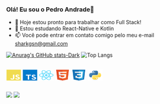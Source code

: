 ### Olá! Eu sou o Pedro Andrade👋
- 🔭 Hoje estou pronto para trabalhar como Full Stack!
- 🌱 Estou estudando React-Native e Kotlin
- 📫 Você pode entrar em contato comigo pelo meu e-mail sharkgsn@gmail.com

[![Anurag's GitHub stats-Dark](https://github-readme-stats.vercel.app/api?username=pedroandradev&show_icons=true&theme=dark#gh-dark-mode-only)](https://github.com/pedroandradev/github-readme-stats#gh-dark-mode-only)
![Top Langs](https://github-readme-stats.vercel.app/api/top-langs/?username=pedroandradev&card_width=500&layout=compact&show_icons=true&theme=dark#gh-dark-mode-only)

<div style="display: inline_block"><br>
  <img align="center" alt="Pedro-Js" height="30" width="40" src="https://raw.githubusercontent.com/devicons/devicon/master/icons/javascript/javascript-plain.svg">
  <img align="center" alt="Pedro-Ts" height="30" width="40" src="https://raw.githubusercontent.com/devicons/devicon/master/icons/typescript/typescript-plain.svg">
  <img align="center" alt="Pedro-React" height="30" width="40" src="https://raw.githubusercontent.com/devicons/devicon/master/icons/react/react-original.svg">
  <img align="center" alt="Pedro-HTML" height="30" width="40" src="https://raw.githubusercontent.com/devicons/devicon/master/icons/html5/html5-original.svg">
  <img align="center" alt="Pedro-CSS" height="30" width="40" src="https://raw.githubusercontent.com/devicons/devicon/master/icons/css3/css3-original.svg">
  <img align="center" alt="Pedro-Python" height="30" width="40" src="https://raw.githubusercontent.com/devicons/devicon/master/icons/python/python-original.svg">
</div>
  
  ##
 
<div> 
  <a href = "mailto:contatorafaballerini@gmail.com"><img src="https://img.shields.io/badge/-Gmail-%23333?style=for-the-badge&logo=gmail&logoColor=white" target="_blank"></a>
  <a href="https://www.linkedin.com/in/pedroandradev" target="_blank"><img src="https://img.shields.io/badge/-LinkedIn-%230077B5?style=for-the-badge&logo=linkedin&logoColor=white" target="_blank"></a> 
  
</div>
